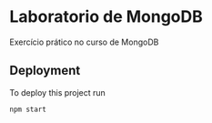 # Laboratorio de MongoDB

Exercício prático no curso de MongoDB

## Deployment

To deploy this project run

  ```npm start```
